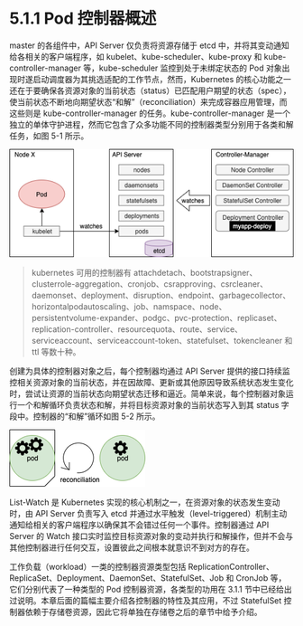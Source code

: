 [1]: /images/chapter_5/kube-controller-manager及其控制器.png
[2]: /images/chapter_5/控制器的“和解”循环.png

# 5.1.1 Pod 控制器概述

master 的各组件中，API Server 仅负责将资源存储于 etcd 中，并将其变动通知给各相关的客户端程序，如 kubelet、kube-scheduler、kube-proxy 和 kube-controller-manager 等，kube-scheduler 监控到处于未绑定状态的 Pod 对象出现时遂启动调度器为其挑选适配的工作节点，然而，Kubernetes 的核心功能之一还在于要确保各资源对象的当前状态（status）已匹配用户期望的状态（spec），使当前状态不断地向期望状态“和解”（reconciliation）来完成容器应用管理，而这些则是 kube-controller-manager 的任务。kube-controller-manager 是一个独立的单体守护进程，然而它包含了众多功能不同的控制器类型分别用于各类和解任务，如图 5-1 所示。

![kube-controller-manager 及其控制器][1]

> kubernetes 可用的控制器有 attachdetach、bootstrapsigner、clusterrole-aggregation、cronjob、csrapproving、csrcleaner、daemonset、deployment、disruption、endpoint、garbagecollector、horizontalpodautoscaling、job、namspace、node、persistentvolume-expander、podgc、pvc-protection、replicaset、replication-controller、resourcequota、route、service、serviceaccount、serviceaccount-token、statefulset、tokencleaner 和 ttl 等数十种。

创建为具体的控制器对象之后，每个控制器均通过 API Server 提供的接口持续监控相关资源对象的当前状态，并在因故障、更新或其他原因导致系统状态发生变化时，尝试让资源的当前状态向期望状态迁移和逼近。简单来说，每个控制器对象运行一个和解循环负责状态和解，并将目标资源对象的当前状态写入到其 status 字段中。控制器的“和解”循环如图 5-2 所示。

![控制器的“和解”循环][2]

List-Watch 是 Kubernetes 实现的核心机制之一，在资源对象的状态发生变动时，由 API Server 负责写入 etcd 并通过水平触发（level-triggered）机制主动通知给相关的客户端程序以确保其不会错过任何一个事件。控制器通过 API Server 的 Watch 接口实时监控目标资源对象的变动并执行和解操作，但并不会与其他控制器进行任何交互，设置彼此之间根本就意识不到对方的存在。

工作负载（workload）一类的控制器资源类型包括 ReplicationController、ReplicaSet、Deployment、DaemonSet、StatefulSet、Job 和 CronJob 等，它们分别代表了一种类型的 Pod 控制器资源，各类型的功用在 3.1.1 节中已经给出过说明。本章后面的篇幅主要介绍各控制器的特性及其应用，不过 StatefulSet 控制器依赖于存储卷资源，因此它将单独在存储卷之后的章节中给予介绍。

